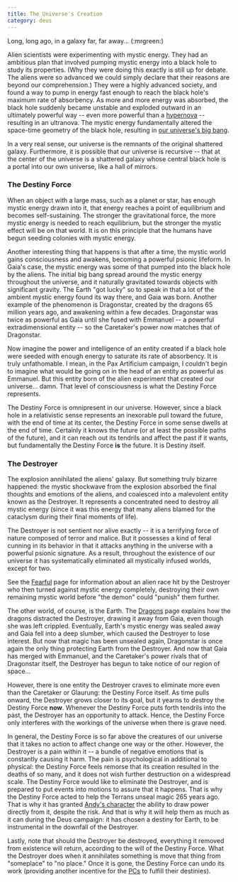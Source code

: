 ```yaml
---
title: The Universe's Creation
category: deus
---
```

Long, long ago, in a galaxy far, far away... (:mrgreen:)

Alien scientists were experimenting with mystic energy. They had an ambitious plan that involved pumping mystic energy into a black hole to study its properties. (Why they were doing this exactly is still up for debate. The aliens were so advanced we could simply declare that their reasons are beyond our comprehension.) They were a highly advanced society, and found a way to pump in energy fast enough to reach the black hole's maximum rate of absorbency. As more and more energy was absorbed, the black hole suddenly became unstable and exploded outward in an ultimately powerful way -- even more powerful than a [hypernova](http://armageddononline.tripod.com/hyper.htm) -- resulting in an ultranova. The mystic energy fundamentally altered the space-time geometry of the black hole, resulting in [our universe's big bang](http://www.astronomycafe.net/qadir/q1355.html).

In a very real sense, our universe is the remnants of the original shattered galaxy. Furthermore, it is possible that our universe is recursive -- that at the center of the universe is a shattered galaxy whose central black hole is a portal into our own universe, like a hall of mirrors.


### The Destiny Force

When an object with a large mass, such as a planet or star, has enough mystic energy drawn into it, that energy reaches a point of equilibrium and becomes self-sustaining. The stronger the gravitational force, the more mystic energy is needed to reach equilibrium, but the stronger the mystic effect will be on that world. It is on this principle that the humans have begun seeding colonies with mystic energy.

Another interesting thing that happens is that after a time, the mystic world gains consciousness and awakens, becoming a powerful psionic lifeform. In Gaia's case, the mystic energy was some of that pumped into the black hole by the aliens. The initial big bang spread around the mystic energy throughout the universe, and it naturally gravitated towards objects with significant gravity. The Earth &quot;got lucky&quot; so to speak in that a lot of the ambient mystic energy found its way there, and Gaia was born. Another example of the phenomenon is Dragonstar, created by the dragons 65 million years ago, and awakening within a few decades. Dragonstar was twice as powerful as Gaia until she fused with Emmanuel -- a powerful extradimensional entity -- so the Caretaker's power now matches that of Dragonstar.

Now imagine the power and intelligence of an entity created if a black hole were seeded with enough energy to saturate its rate of absorbency. It is truly unfathomable. I mean, in the Pax Artificium campaign, I couldn't begin to imagine what would be going on in the head of an entity as powerful as Emmanuel. But this entity born of the alien experiment that created our universe... damn. That level of consciousness is what the Destiny Force represents.

The Destiny Force is omnipresent in our universe. However, since a black hole in a relativistic sense represents an inexorable pull toward the future, with the end of time at its center, the Destiny Force in some sense dwells at the end of time. Certainly it knows the future (or at least the possible paths of the future), and it can reach out its tendrils and affect the past if it wants, but fundamentally the Destiny Force __is__ the future. It is Destiny itself.


### The Destroyer

The explosion annihilated the aliens' galaxy. But something truly bizarre happened: the mystic shockwave from the explosion absorbed the final thoughts and emotions of the aliens, and coalesced into a malevolent entity known as the Destroyer. It represents a concentrated need to destroy all mystic energy (since it was this energy that many aliens blamed for the cataclysm during their final moments of life).

The Destroyer is not sentient nor alive exactly -- it is a terrifying force of nature composed of terror and malice. But it possesses a kind of feral cunning in its behavior in that it attacks anything in the universe with a powerful psionic signature. As a result, throughout the existence of our universe it has systematically eliminated all mystically infused worlds, except for two.

See the [Fearful](fearful) page for information about an alien race hit by the Destroyer who then turned against mystic energy completely, destroying their own remaining mystic world before &quot;the demon&quot; could &quot;punish&quot; them further.

The other world, of course, is the Earth. The [Dragons](dragons) page explains how the dragons distracted the Destroyer, drawing it away from Gaia, even though she was left crippled. Eventually, Earth's mystic energy was sealed away and Gaia fell into a deep slumber, which caused the Destroyer to lose interest. But now that magic has been unsealed again, Dragonstar is once again the only thing protecting Earth from the Destroyer. And now that Gaia has merged with Emmanuel, and the Caretaker's power rivals that of Dragonstar itself, the Destroyer has begun to take notice of our region of space...

However, there is one entity the Destroyer craves to eliminate more even than the Caretaker or Glaurung: the Destiny Force itself. As time pulls onward, the Destroyer grows closer to its goal, but it yearns to destroy the Destiny Force __now__. Whenever the Destiny Force puts forth tendrils into the past, the Destroyer has an opportunity to attack. Hence, the Destiny Force only interferes with the workings of the universe when there is grave need.

In general, the Destiny Force is so far above the creatures of our universe that it takes no action to affect change one way or the other. However, the Destroyer is a pain within it -- a bundle of negative emotions that is constantly causing it harm. The pain is psychological in additional to physical: the Destiny Force feels remorse that its creation resulted in the deaths of so many, and it does not wish further destruction on a widespread scale. The Destiny Force would like to eliminate the Destroyer, and is prepared to put events into motions to assure that it happens. That is why the Destiny Force acted to help the Terrans unseal magic 265 years ago. That is why it has granted [Andy's character](char-secrets-andy) the ability to draw power directly from it, despite the risk. And that is why it will help them as much as it can during the Deus campaign: it has chosen a destiny for Earth, to be instrumental in the downfall of the Destroyer.

Lastly, note that should the Destroyer be destroyed, everything it removed from existence will return, according to the will of the Destiny Force. What the Destroyer does when it annihilates something is move that thing from &quot;someplace&quot; to &quot;no place.&quot; Once it is gone, the Destiny Force can undo its work (providing another incentive for the [PCs](player-characters) to fulfill their destinies).
